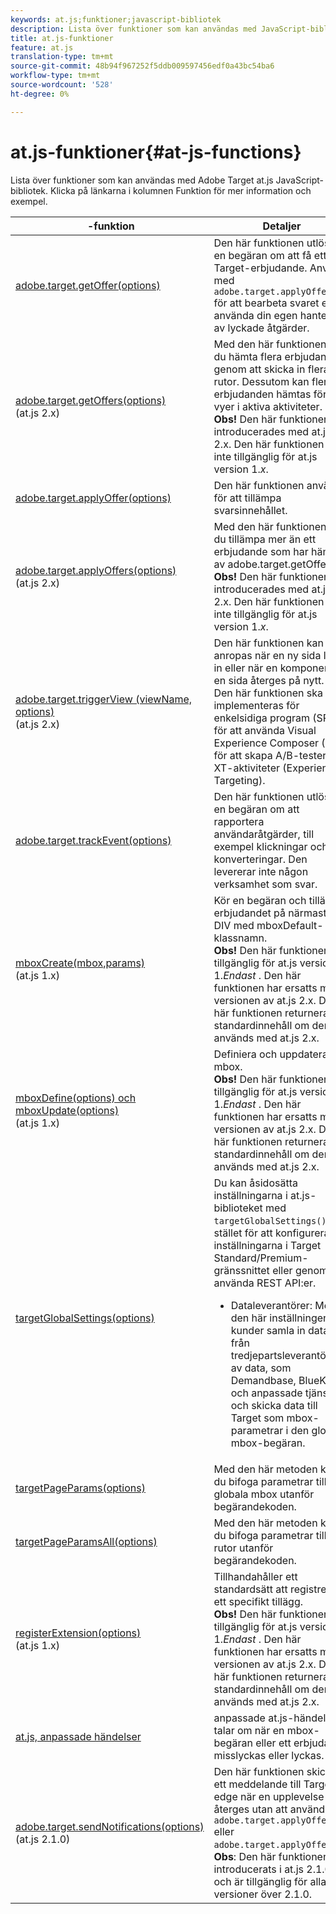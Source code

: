 ```yaml
---
keywords: at.js;funktioner;javascript-bibliotek
description: Lista över funktioner som kan användas med JavaScript-biblioteket at.js i Adobe Target.
title: at.js-funktioner
feature: at.js
translation-type: tm+mt
source-git-commit: 48b94f967252f5ddb009597456edf0a43bc54ba6
workflow-type: tm+mt
source-wordcount: '528'
ht-degree: 0%

---
```



# at.js-funktioner{#at-js-functions}

Lista över funktioner som kan användas med Adobe Target at.js JavaScript-bibliotek. Klicka på länkarna i kolumnen Funktion för mer information och exempel.

|  -funktion | Detaljer |
| --- | --- | 
| [adobe.target.getOffer(options)](/help/c-implementing-target/c-implementing-target-for-client-side-web/adobe-target-getoffer.md) | Den här funktionen utlöser en begäran om att få ett Target-erbjudande. Använd med `adobe.target.applyOffer()` för att bearbeta svaret eller använda din egen hantering av lyckade åtgärder. |
| [adobe.target.getOffers(options)](/help/c-implementing-target/c-implementing-target-for-client-side-web/adobe-target-getoffers-atjs-2.md)<br>(at.js 2.x) | Med den här funktionen kan du hämta flera erbjudanden genom att skicka in flera rutor. Dessutom kan flera erbjudanden hämtas för alla vyer i aktiva aktiviteter.<br>**Obs!** Den här funktionen introducerades med at.js 2.x. Den här funktionen är inte tillgänglig för at.js version 1.*x*. |
| [adobe.target.applyOffer(options)](/help/c-implementing-target/c-implementing-target-for-client-side-web/adobe-target-applyoffer.md) | Den här funktionen används för att tillämpa svarsinnehållet. |
| [adobe.target.applyOffers(options)](/help/c-implementing-target/c-implementing-target-for-client-side-web/adobe-target-applyoffers-atjs-2.md)<br>(at.js 2.x) | Med den här funktionen kan du tillämpa mer än ett erbjudande som har hämtats av adobe.target.getOffers().<br>**Obs!** Den här funktionen introducerades med at.js 2.x. Den här funktionen är inte tillgänglig för at.js version 1.*x*. |
| [adobe.target.triggerView (viewName, options)](/help/c-implementing-target/c-implementing-target-for-client-side-web/adobe-target-triggerview-atjs-2.md)<br>(at.js 2.x) | Den här funktionen kan anropas när en ny sida läses in eller när en komponent på en sida återges på nytt.<br> Den här funktionen ska implementeras för enkelsidiga program (SPA) för att använda Visual Experience Composer (VEC) för att skapa A/B-tester och XT-aktiviteter (Experience Targeting). |
| [adobe.target.trackEvent(options)](/help/c-implementing-target/c-implementing-target-for-client-side-web/adobe-target-trackevent.md) | Den här funktionen utlöser en begäran om att rapportera användaråtgärder, till exempel klickningar och konverteringar. Den levererar inte någon verksamhet som svar. |
| [mboxCreate(mbox,params)](/help/c-implementing-target/c-implementing-target-for-client-side-web/mboxcreate-atjs.md)<br>(at.js 1.x) | Kör en begäran och tillämpar erbjudandet på närmaste DIV med mboxDefault-klassnamn.<br>**Obs!** Den här funktionen är tillgänglig för at.js version 1.*Endast* . Den här funktionen har ersatts med versionen av at.js 2.x. Den här funktionen returnerar standardinnehåll om den används med at.js 2.x. |
| [mboxDefine(options) och mboxUpdate(options)](/help/c-implementing-target/c-implementing-target-for-client-side-web/mboxdefine-mboxupdate-atjs-1x.md)<br>(at.js 1.x) | Definiera och uppdatera en mbox.<br>**Obs!** Den här funktionen är tillgänglig för at.js version 1.*Endast* . Den här funktionen har ersatts med versionen av at.js 2.x. Den här funktionen returnerar standardinnehåll om den används med at.js 2.x. |
| [targetGlobalSettings(options)](/help/c-implementing-target/c-implementing-target-for-client-side-web/targetgobalsettings.md) | Du kan åsidosätta inställningarna i at.js-biblioteket med `targetGlobalSettings()`, i stället för att konfigurera inställningarna i Target Standard/Premium-gränssnittet eller genom att använda REST API:er.<ul><li>Dataleverantörer: Med den här inställningen kan kunder samla in data från tredjepartsleverantörer av data, som Demandbase, BlueKai och anpassade tjänster, och skicka data till Target som mbox-parametrar i den globala mbox-begäran.</li></ul> |
| [targetPageParams(options)](/help/c-implementing-target/c-implementing-target-for-client-side-web/targetpageparams.md) | Med den här metoden kan du bifoga parametrar till den globala mbox utanför begärandekoden. |
| [targetPageParamsAll(options)](/help/c-implementing-target/c-implementing-target-for-client-side-web/targetpageparamsall.md) | Med den här metoden kan du bifoga parametrar till alla rutor utanför begärandekoden. |
| [registerExtension(options)](/help/c-implementing-target/c-implementing-target-for-client-side-web/registerextension-atjs-1x.md)<br>(at.js 1.x) | Tillhandahåller ett standardsätt att registrera ett specifikt tillägg.<br>**Obs!** Den här funktionen är tillgänglig för at.js version 1.*Endast* . Den här funktionen har ersatts med versionen av at.js 2.x. Den här funktionen returnerar standardinnehåll om den används med at.js 2.x. |
| [at.js, anpassade händelser](/help/c-implementing-target/c-implementing-target-for-client-side-web/atjs-custom-events.md) | anpassade at.js-händelser talar om när en mbox-begäran eller ett erbjudande misslyckas eller lyckas. |
| [adobe.target.sendNotifications(options)](/help/c-implementing-target/c-implementing-target-for-client-side-web/adobe.target.sendnotifications-atjs-21.md)<br>(at.js 2.1.0) | Den här funktionen skickar ett meddelande till Target edge när en upplevelse återges utan att använda `adobe.target.applyOffer()` eller `adobe.target.applyOffers()`.<br>**Obs**: Den här funktionen har introducerats i at.js 2.1.0 och är tillgänglig för alla versioner över 2.1.0. |

